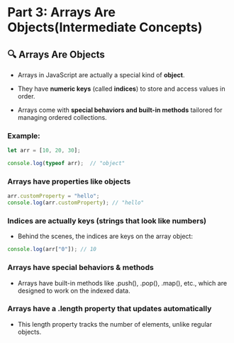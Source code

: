 
# Part 3: Arrays Are Objects(Intermediate Concepts)

## 🔍 Arrays Are Objects

- Arrays in JavaScript are actually a special kind of **object**.

- They have **numeric keys** (called **indices**) to store and access values in order.
- Arrays come with **special behaviors and built-in methods** tailored for managing ordered collections.

### Example:
```js
let arr = [10, 20, 30];

console.log(typeof arr);  // "object"
```

### Arrays have properties like objects

```js
arr.customProperty = "hello";
console.log(arr.customProperty); // "hello"
```

### Indices are actually keys (strings that look like numbers)

- Behind the scenes, the indices are keys on the array object:
```js
console.log(arr["0"]); // 10
```

### Arrays have special behaviors & methods

- Arrays have built-in methods like .push(), .pop(), .map(), etc., which are designed to work on the indexed data.

### Arrays have a .length property that updates automatically

- This length property tracks the number of elements, unlike regular objects.

